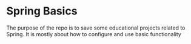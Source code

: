 # Spring Basics

The purpose of the repo is to save some educational projects related to Spring. It is mostly about how to configure and use basic functionality
